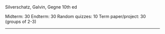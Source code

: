
Silverschatz, Galvin, Gegne 10th ed

Midterm: 30
Endterm: 30
Random quizzes: 10
Term paper/project: 30 (groups of 2-3)

---
